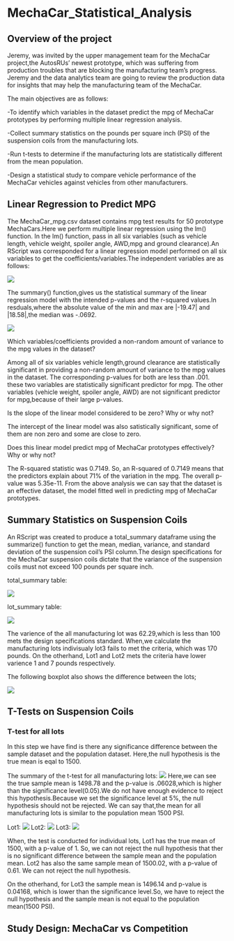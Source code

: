 # MechaCar_Statistical_Analysis

## Overview of the project

Jeremy, was invited by the upper management team for the MechaCar project,the AutosRUs’ newest prototype, which was suffering from production troubles that are blocking the manufacturing team’s progress. Jeremy and the data analytics team are going to review the production data for insights that may help the manufacturing team of the MechaCar.

The main objectives are as follows:

-To identify which variables in the dataset predict the mpg of MechaCar prototypes by performing multiple linear regression analysis.

-Collect summary statistics on the pounds per square inch (PSI) of the suspension coils from the manufacturing lots.

-Run t-tests to determine if the manufacturing lots are statistically different from the mean population.

-Design a statistical study to compare vehicle performance of the MechaCar vehicles against vehicles from other manufacturers. 

## Linear Regression to Predict MPG

The MechaCar_mpg.csv dataset contains mpg test results for 50 prototype MechaCars.Here we perform multiple linear regression using the lm() function. In the lm() function, pass in all six variables (such as vehicle length, vehicle weight, spoiler angle, AWD,mpg and ground clearance).An RScript was corresponded for a linear regression model performed on all six variables to get the coefficients/variables.The independent variables are as follows:

![](https://github.com/akthersr/MechaCar_Statistical_Analysis/blob/main/deliverable%201.1.png)

The summary() function,gives us the statistical summary of the linear regression model with the intended p-values and the r-squared values.In resduals,where the absolute value of the min and max are |-19.47| and |18.58|,the median was -.0692.

![](https://github.com/akthersr/MechaCar_Statistical_Analysis/blob/main/deliverable%201.2.png)

Which variables/coefficients provided a non-random amount of variance to the mpg values in the dataset?

Among all of six variables vehicle length,ground clearance are statistically significant in providing a non-random amount of variance to the mpg values in the dataset. The corresponding p-values for both are less than .001. these two variables are statistically significant predictor for mpg. The other variables (vehicle weight, spoiler angle, AWD) are not significant predictor for mpg,because of their large p-values.

Is the slope of the linear model considered to be zero? Why or why not?

The intercept of the linear model was also satistically significant, some of them are non zero and some are close to zero.



Does this linear model predict mpg of MechaCar prototypes effectively? Why or why not?

The R-squared statistic was 0.7149. So, an R-squared of 0.7149 means that the predictors explain about 71% of the variation in the mpg. The overall p-value was 5.35e-11. From the above analysis we can say that the dataset is an effective dataset, the model fitted well in predicting mpg of MechaCar prototypes.

## Summary Statistics on Suspension Coils

An RScript was created to produce a total_summary dataframe using the summarize() function to get the mean, median, variance, and standard deviation of the suspension coil’s PSI column.The design specifications for the MechaCar suspension coils dictate that the variance of the suspension coils must not exceed 100 pounds per square inch. 

total_summary table:

![](https://github.com/akthersr/MechaCar_Statistical_Analysis/blob/main/all%20lot.png)

lot_summary table:

![](https://github.com/akthersr/MechaCar_Statistical_Analysis/blob/main/each%20lot.png)

The varience of the all manufacturing lot was 62.29,which is less than 100 mets the design specifications standard. When,we calculate the manufacturing lots indivisualy lot3 fails to met the criteria, which was 170 pounds. On the otherhand, Lot1 and Lot2 mets the criteria have lower varience 1 and 7 pounds respectively.

The following boxplot also shows the difference between the lots;

![](https://github.com/akthersr/MechaCar_Statistical_Analysis/blob/main/box%20plot.png)

## T-Tests on Suspension Coils

### T-test for all lots

In this step we have find is there any significance difference between the sample dataset and the population dataset. Here,the null hypothesis is the true mean is eqal to 1500.

The summary of the t-test for all manufacturing lots:
![](https://github.com/akthersr/MechaCar_Statistical_Analysis/blob/main/deli%203.png)
Here,we can see the true sample mean is 1498.78 and the p-value is .06028,which is higher than the significance level(0.05).We do not have enough evidence to reject this hypothesis.Because we set the significance level at 5%, the null hypothesis should not be rejected. We can say that,the mean for all manufacturing lots is similar to the population mean 1500 PSI. 

Lot1:
![](https://github.com/akthersr/MechaCar_Statistical_Analysis/blob/main/lot1.png)
Lot2:
![](https://github.com/akthersr/MechaCar_Statistical_Analysis/blob/main/lot2.png)
Lot3:
![](https://github.com/akthersr/MechaCar_Statistical_Analysis/blob/main/lot3.png)

When, the test is conducted for individual lots, Lot1 has the true mean of 1500, with a p-value of 1. So, we can not reject the null hypothesis that ther is no significant difference between the sample mean and the population mean. Lot2 has also the same sample mean of 1500.02, with a p-value of 0.61. We can not reject the null hypothesis.

On the otherhand, for Lot3 the sample mean is 1496.14 and p-value is 0.04168, which is lower than the significance level.So, we have to reject the null hypothesis and the sample mean is not equal to the population mean(1500 PSI).

## Study Design: MechaCar vs Competition




